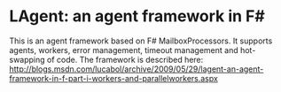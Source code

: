 # LAgent: an agent framework in F#

This is an agent framework based on F# MailboxProcessors. It supports agents, workers, error management, timeout management and hot-swapping of code. The framework is described here: http://blogs.msdn.com/lucabol/archive/2009/05/29/lagent-an-agent-framework-in-f-part-i-workers-and-parallelworkers.aspx
 
